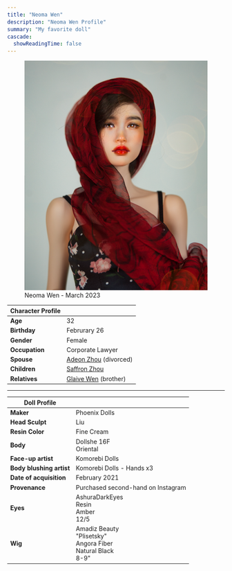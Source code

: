 ```yaml
---
title: "Neoma Wen"
description: "Neoma Wen Profile"
summary: "My favorite doll"
cascade:
  showReadingTime: false
---
```

<figure><img src="neoma_fashion_style03.png" alt="A doll posing holding a white straw Hat" width="500"><figcaption>Neoma Wen - March 2023</figcaption></figure> 

| Character Profile | |
| ----- | ---|
| **Age** | 32 |
| **Birthday** | Februrary 26 |
| **Gender** | Female |
| **Occupation** | Corporate Lawyer |
| **Spouse** | [Adeon Zhou](../adeon/) (divorced) |
| **Children** | [Saffron Zhou](../saffron/) |
| **Relatives** | [Glaive Wen](../glaive/) (brother) |

---

| Doll Profile | |
| ----- | ---|
| **Maker** | Phoenix Dolls |
| **Head Sculpt** | Liu |
| **Resin Color** | Fine Cream |
| **Body** | Dollshe 16F <br> Oriental |
| **Face-up artist** | Komorebi Dolls |
| **Body blushing artist** | Komorebi Dolls - Hands x3 |
| **Date of acquisition** | February 2021 |
| **Provenance** | Purchased second-hand on Instagram |
| **Eyes** | AshuraDarkEyes <br> Resin <br> Amber <br> 12/5 |
| **Wig** | Amadiz Beauty <br> "Plisetsky" <br> Angora Fiber <br> Natural Black <br> 8-9" |